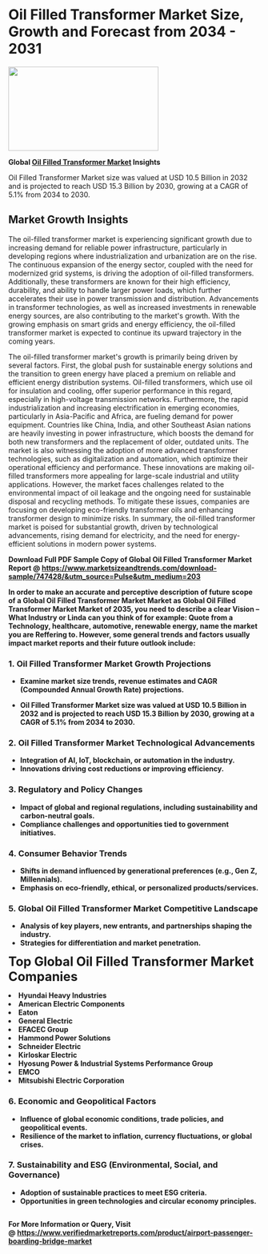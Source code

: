 <H1>Oil Filled Transformer Market Size, Growth and Forecast from 2034 - 2031</H1><img class="aligncenter size-medium wp-image-584254" src="https://thirdeyenews.in/wp-content/uploads/2034/09/Global-Market-Research-300x168.jpeg" alt="" width="300" height="168" /><p><strong>Global&nbsp;<a href="https://www.marketsizeandtrends.com/download-sample/747428/&amp;utm_source=Pulse&amp;utm_medium=203">Oil Filled Transformer Market</a> Insights</strong></p><p>Oil Filled Transformer Market size was valued at USD 10.5 Billion in 2032 and is projected to reach USD 15.3 Billion by 2030, growing at a CAGR of 5.1% from 2034 to 2030.</p><p><h2>Market Growth Insights</h2> <p>The oil-filled transformer market is experiencing significant growth due to increasing demand for reliable power infrastructure, particularly in developing regions where industrialization and urbanization are on the rise. The continuous expansion of the energy sector, coupled with the need for modernized grid systems, is driving the adoption of oil-filled transformers. Additionally, these transformers are known for their high efficiency, durability, and ability to handle larger power loads, which further accelerates their use in power transmission and distribution. Advancements in transformer technologies, as well as increased investments in renewable energy sources, are also contributing to the market's growth. With the growing emphasis on smart grids and energy efficiency, the oil-filled transformer market is expected to continue its upward trajectory in the coming years.</p> <p><strong></strong></p> <p>The oil-filled transformer market's growth is primarily being driven by several factors. First, the global push for sustainable energy solutions and the transition to green energy have placed a premium on reliable and efficient energy distribution systems. Oil-filled transformers, which use oil for insulation and cooling, offer superior performance in this regard, especially in high-voltage transmission networks. Furthermore, the rapid industrialization and increasing electrification in emerging economies, particularly in Asia-Pacific and Africa, are fueling demand for power equipment. Countries like China, India, and other Southeast Asian nations are heavily investing in power infrastructure, which boosts the demand for both new transformers and the replacement of older, outdated units. The market is also witnessing the adoption of more advanced transformer technologies, such as digitalization and automation, which optimize their operational efficiency and performance. These innovations are making oil-filled transformers more appealing for large-scale industrial and utility applications. However, the market faces challenges related to the environmental impact of oil leakage and the ongoing need for sustainable disposal and recycling methods. To mitigate these issues, companies are focusing on developing eco-friendly transformer oils and enhancing transformer design to minimize risks. In summary, the oil-filled transformer market is poised for substantial growth, driven by technological advancements, rising demand for electricity, and the need for energy-efficient solutions in modern power systems.</p> <p><strong></p><p><span class=""><strong>Download Full PDF Sample Copy of Global Oil Filled Transformer Market Report</strong> @ <a href="https://www.marketsizeandtrends.com/download-sample/747428/&amp;utm_source=Pulse&amp;utm_medium=203" target="_blank">https://www.marketsizeandtrends.com/download-sample/747428/&amp;utm_source=Pulse&amp;utm_medium=203</a></span></p><p>In order to make an accurate and perceptive description of future scope of a Global&nbsp;Oil Filled Transformer Market Market as Global&nbsp;Oil Filled Transformer Market Market of 2035, you need to describe a clear Vision &ndash; What Industry or Linda can you think of for example: Quote from a Technology, healthcare, automotive, renewable energy, name the market you are Reffering to. However, some general trends and factors usually impact market reports and their future outlook include:</p><h3>1.&nbsp;<strong>Oil Filled Transformer Market Growth Projections</strong></h3><ul><li>Examine market size trends, revenue estimates and CAGR (Compounded Annual Growth Rate) projections.</li><li><p>Oil Filled Transformer Market size was valued at USD 10.5 Billion in 2032 and is projected to reach USD 15.3 Billion by 2030, growing at a CAGR of 5.1% from 2034 to 2030.</p></li></ul><h3>2.&nbsp;<strong>Oil Filled Transformer Market Technological Advancements</strong></h3><ul><li>Integration of AI, IoT, blockchain, or automation in the industry.</li><li>Innovations driving cost reductions or improving efficiency.</li></ul><h3>3.&nbsp;<strong>Regulatory and Policy Changes</strong></h3><ul><li>Impact of global and regional regulations, including sustainability and carbon-neutral goals.</li><li>Compliance challenges and opportunities tied to government initiatives.</li></ul><h3>4.&nbsp;<strong>Consumer Behavior Trends</strong></h3><ul><li>Shifts in demand influenced by generational preferences (e.g., Gen Z, Millennials).</li><li>Emphasis on eco-friendly, ethical, or personalized products/services.</li></ul><h3>5.&nbsp;<strong>Global Oil Filled Transformer Market Competitive Landscape</strong></h3><ul><li>Analysis of key players, new entrants, and partnerships shaping the industry.</li><li>Strategies for differentiation and market penetration.</li></ul><p data-pm-slice="1 1 []"><span style="color: inherit; font-family: inherit; font-size: 25px;">Top Global Oil Filled Transformer Market Companies</span></p><div class="" data-test-id=""><p><li>Hyundai Heavy Industries</li><li> American Electric Components</li><li> Eaton</li><li> General Electric</li><li> EFACEC Group</li><li> Hammond Power Solutions</li><li> Schneider Electric</li><li> Kirloskar Electric</li><li> Hyosung Power & Industrial Systems Performance Group</li><li> EMCO</li><li> Mitsubishi Electric Corporation</li></p></div><h3>6.&nbsp;<strong>Economic and Geopolitical Factors</strong></h3><ul><li>Influence of global economic conditions, trade policies, and geopolitical events.</li><li>Resilience of the market to inflation, currency fluctuations, or global crises.</li></ul><h3>7.&nbsp;<strong>Sustainability and ESG (Environmental, Social, and Governance)</strong></h3><ul><li>Adoption of sustainable practices to meet ESG criteria.</li><li>Opportunities in green technologies and circular economy principles.</li></ul><h2><strong style="font-size: 14px;">For More Information or Query, Visit @&nbsp;</strong><a style="background-color: #ffffff; font-size: 14px;" href="https://www.marketsizeandtrends.com/report/oil-filled-transformer-market/" target="_blank">https://www.verifiedmarketreports.com/product/airport-passenger-boarding-bridge-market</a></h2>
